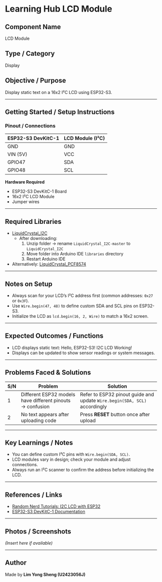 # Learning Hub LCD Module

## Component Name
LCD Module

## Type / Category
Display

## Objective / Purpose
Display static text on a 16x2 I²C LCD using ESP32-S3.

---

## Getting Started / Setup Instructions

### Pinout / Connections

| ESP32-S3 DevKitC-1 | LCD Module (I²C) |
|---------------------|------------------|
| GND                 | GND              |
| VIN (5V)            | VCC              |
| GPIO47              | SDA              |
| GPIO48              | SCL              |

**Hardware Required**

* ESP32-S3 DevKitC-1 Board  
* 16x2 I²C LCD Module  
* Jumper wires  

---

## Required Libraries
* [LiquidCrystal_I2C](https://github.com/marcoschwartz/LiquidCrystal_I2C/archive/master.zip)  
  - After downloading:
    1. Unzip folder → rename `LiquidCrystal_I2C-master` to `LiquidCrystal_I2C`
    2. Move folder into Arduino IDE `libraries` directory
    3. Restart Arduino IDE  
* Alternatively: [LiquidCrystal_PCF8574](https://github.com/mathertel/LiquidCrystal_PCF8574)  

---

## Notes on Setup
* Always scan for your LCD’s I²C address first (common addresses: `0x27` or `0x3F`).  
* Use `Wire.begin(47, 48)` to define custom SDA and SCL pins on ESP32-S3.  
* Initialize the LCD as `lcd.begin(16, 2, Wire)` to match a 16x2 screen.  

---

## Expected Outcomes / Functions
* LCD displays static text:
  Hello, ESP32-S3!
  I2C LCD Working!
* Displays can be updated to show sensor readings or system messages.
---

## Problems Faced & Solutions

| S/N | Problem                                                                 | Solution                                                                 |
|-----|-------------------------------------------------------------------------|---------------------------------------------------------------------------|
| 1   | Different ESP32 models have different pinouts → confusion               | Refer to ESP32 pinout guide and update `Wire.begin(SDA, SCL)` accordingly |
| 2   | No text appears after uploading code                                     | Press **RESET** button once after upload                                  |

---

## Key Learnings / Notes
* You can define custom I²C pins with `Wire.begin(SDA, SCL)`.  
* LCD modules vary in design; check your module and adjust connections.  
* Always run an I²C scanner to confirm the address before initializing the LCD.

---

## References / Links
* [Random Nerd Tutorials: I2C LCD with ESP32](https://randomnerdtutorials.com/esp32-esp8266-i2c-lcd-arduino-ide/)  
* [ESP32-S3 DevKitC-1 Documentation](https://docs.espressif.com/projects/esp-dev-kits/en/latest/esp32s3/esp32-s3-devkitc-1/user_guide_v1.0.html)  

---

## Photos / Screenshots
*(Insert here if available)*

---

## Author
Made by **Lim Yong Sheng (U2423056J)**

